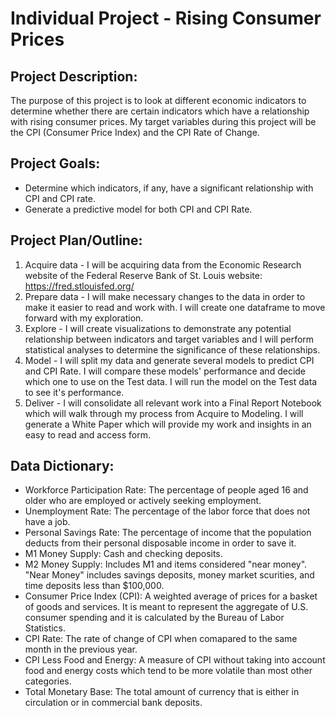 # Individual Project - Rising Consumer Prices

## Project Description:
The purpose of this project is to look at different economic indicators to determine whether there are certain indicators which have a relationship with rising consumer prices. My target variables during this project will be the CPI (Consumer Price Index) and the CPI Rate of Change. 

## Project Goals:
- Determine which indicators, if any, have a significant relationship with CPI and CPI rate. 
- Generate a predictive model for both CPI and CPI Rate.

## Project Plan/Outline:
1. Acquire data - I will be acquiring data from the Economic Research website of the Federal Reserve Bank of St. Louis website: https://fred.stlouisfed.org/
2. Prepare data - I will make necessary changes to the data in order to make it easier to read and work with. I will create one dataframe to move forward with my exploration.
3. Explore - I will create visualizations to demonstrate any potential relationship between indicators and target variables and I will perform statistical analyses to determine the significance of these relationships.
4. Model - I will split my data and generate several models to predict CPI and CPI Rate. I will compare these models' performance and decide which one to use on the Test data. I will run the model on the Test data to see it's performance. 
5. Deliver - I will consolidate all relevant work into a Final Report Notebook which will walk through my process from Acquire to Modeling. I will generate a White Paper which will provide my work and insights in an easy to read and access form.

## Data Dictionary:
- Workforce Participation Rate: The percentage of people aged 16 and older who are employed or actively seeking employment.
- Unemployment Rate: The percentage of the labor force that does not have a job. 
- Personal Savings Rate: The percentage of income that the population deducts from their personal disposable income in order to save it. 
- M1 Money Supply: Cash and checking deposits.
- M2 Money Supply: Includes M1 and items considered "near money". "Near Money" includes savings deposits, money market scurities, and time deposits less than $100,000.
- Consumer Price Index (CPI): A weighted average of prices for a basket of goods and services. It is meant to represent the aggregate of U.S. consumer spending and it is calculated by the Bureau of Labor Statistics.
- CPI Rate: The rate of change of CPI when comapared to the same month in the previous year.
- CPI Less Food and Energy: A measure of CPI without taking into account food and energy costs which tend to be more volatile than most other categories. 
- Total Monetary Base: The total amount of currency that is either in circulation or in commercial bank deposits. 